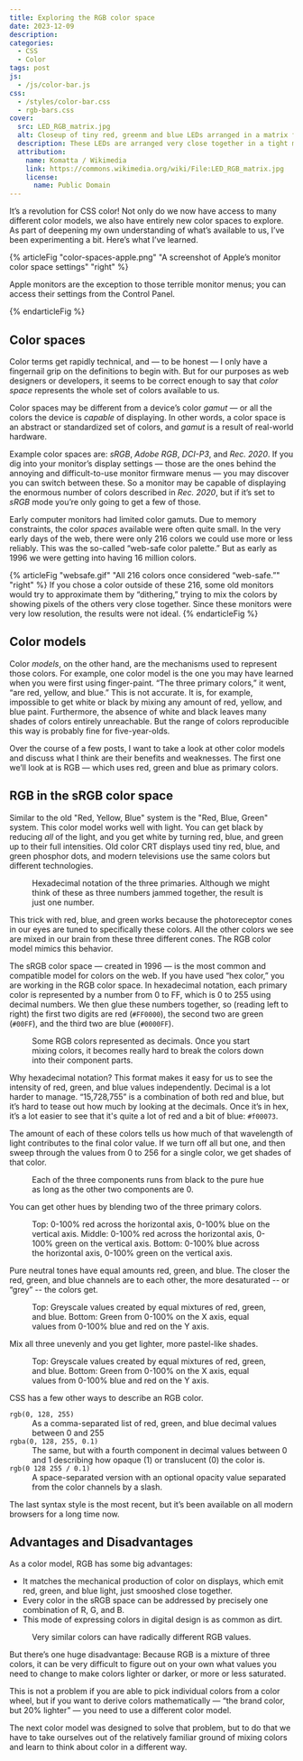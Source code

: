 ```yaml
---
title: Exploring the RGB color space
date: 2023-12-09
description:
categories:
  - CSS
  - Color
tags: post
js:
  - /js/color-bar.js
css:
  - /styles/color-bar.css
  - rgb-bars.css
cover:
  src: LED_RGB_matrix.jpg
  alt: Closeup of tiny red, greenm and blue LEDs arranged in a matrix for a display.
  description: These LEDs are arranged very close together in a tight matrix; when viewed from a normal distance, the colors from these lights will blend to reproduce a large portion of the visible spectrum.
  attribution:
    name: Komatta / Wikimedia
    link: https://commons.wikimedia.org/wiki/File:LED_RGB_matrix.jpg
    license:
      name: Public Domain
---
```


It’s a revolution for CSS color! Not only do we now have access to many different color models, we also have entirely new color spaces to explore. As part of deepening my own understanding of what’s available to us, I’ve been experimenting a bit. Here’s what I’ve learned.

{% articleFig "color-spaces-apple.png" "A screenshot of Apple’s monitor color space settings" "right" %}

Apple monitors are the exception to those terrible monitor menus; you can access their settings from the Control Panel.

{% endarticleFig %}

## Color spaces

Color terms get rapidly technical, and — to be honest — I only have a fingernail grip on the definitions to begin with. But for our purposes as web designers or developers, it seems to be correct enough to say that _color space_ represents the whole set of colors available to us.

Color spaces may be different from a device’s color _gamut_ — or all the colors the device is _capable_ of displaying. In other words, a color space is an abstract or standardized set of colors, and _gamut_ is a result of real-world hardware.

Example color spaces are: _sRGB_, _Adobe RGB_, _DCI-P3_, and _Rec. 2020_. If you dig into your monitor’s display settings — those are the ones behind the annoying and difficult-to-use monitor firmware menus — you may discover you can switch between these. So a monitor may be capable of displaying the enormous number of colors described in _Rec. 2020_, but if it’s set to _sRGB_ mode you’re only going to get a few of those.

Early computer monitors had limited color gamuts. Due to memory constraints, the color _spaces_ available were often quite small. In the very early days of the web, there were only 216 colors we could use more or less reliably. This was the so-called “web-safe color palette.” But as early as 1996 we were getting into having 16 million colors.

{% articleFig "websafe.gif" "All 216 colors once considered “web-safe.”" "right" %}
If you chose a color outside of these 216, some old monitors would try to approximate them by “dithering,” trying to mix the colors by showing pixels of the others very close together. Since these monitors were very low resolution, the results were not ideal.
{% endarticleFig %}

## Color models

Color _models_, on the other hand, are the mechanisms used to represent those colors. For example, one color model is the one you may have learned when you were first using finger-paint. “The three primary colors,” it went, “are red, yellow, and blue.” This is not accurate. It is, for example, impossible to get white or black by mixing any amount of red, yellow, and blue paint. Furthermore, the absence of white and black leaves many shades of colors entirely unreachable. But the range of colors reproducible this way is probably fine for five-year-olds.

Over the course of a few posts, I want to take a look at other color models and discuss what I think are their benefits and weaknesses. The first one we’ll look at is RGB — which uses red, green and blue as primary colors.

## RGB in the sRGB color space

Similar to the old "Red, Yellow, Blue" system is the "Red, Blue, Green" system. This color model works well with light. You can get black by reducing _all_ of the light, and you get white by turning red, blue, and green up to their full intensities. Old color CRT displays used tiny red, blue, and green phosphor dots, and modern televisions use the same colors but different technologies.

<figure class="right">
  <labeled-swatch color="#ff0000" label="#ff0000 — red"></labeled-swatch>
  <labeled-swatch color="#00ff00" label="#00ff00 — green"></labeled-swatch>
  <labeled-swatch color="#0000ff" label="#0000ff — blue"></labeled-swatch>
  <figcaption>
    Hexadecimal notation of the three primaries. Although we might think of these as three numbers jammed together, the result is just one number.
  </figcaption>
</figure>

This trick with red, blue, and green works because the photoreceptor cones in our eyes are tuned to specifically these colors. All the other colors we see are mixed in our brain from these three different cones. The RGB color model mimics this behavior.

The sRGB color space — created in 1996 — is the most common and compatible model for colors on the web. If you have used “hex color,” you are working in the RGB color space. In hexadecimal notation, each primary color is represented by a number from 0 to FF, which is 0 to 255 using decimal numbers. We then glue these numbers together, so (reading left to right) the first two digits are red (`#FF0000`), the second two are green (`#00FF`), and the third two are blue (`#0000FF`).

<figure class="right">
  <labeled-swatch color="#9760f0" label="9,920,752 — grimace purple"></labeled-swatch>
  <labeled-swatch color="#009060" label="36,960 — forest green"></labeled-swatch>
  <labeled-swatch color="#f00073" label="15,728,755 — pink"></labeled-swatch>
  <figcaption>
    Some RGB colors represented as decimals. Once you start mixing colors, it becomes really hard to break the colors down into their component parts.
  </figcaption>
</figure>

Why hexadecimal notation? This format makes it easy for us to see the intensity of red, green, and blue values independently. Decimal is a lot harder to manage. “15,728,755” is a combination of both red and blue, but it’s hard to tease out how much by looking at the decimals. Once it’s in hex, it’s a lot easier to see that it's quite a lot of red and a bit of blue: `#f00073`.

The amount of each of these colors tells us how much of that wavelength of light contributes to the final color value. If we turn off all but one, and then sweep through the values from 0 to 256 for a single color, we get shades of that color.

<figure class="color-bars">
  <color-bar numswatches="16" class="rgb red" style=""></color-bar>
  <color-bar numswatches="16" class="rgb green" style=""></color-bar>
  <color-bar numswatches="16" class="rgb blue" style=""></color-bar>
  <figcaption>
    Each of the three components runs from black to the pure hue as long as the other two components
    are 0.
  </figcaption>
</figure>

You can get other hues by blending two of the three primary colors.

<figure class="color-bars">
  <color-bar numswatches="16" class="rgb red" style="--b: 0"></color-bar>
  <color-bar numswatches="16" class="rgb red" style="--b: 64"></color-bar>
  <color-bar numswatches="16" class="rgb red" style="--b: 128"></color-bar>
  <color-bar numswatches="16" class="rgb red" style="--b: 192"></color-bar>
  <color-bar numswatches="16" class="rgb red" style="--b: 256; margin-bottom: 1rem;"></color-bar>

  <color-bar numswatches="16" class="rgb red" style="--g: 0"></color-bar>
  <color-bar numswatches="16" class="rgb red" style="--g: 64"></color-bar>
  <color-bar numswatches="16" class="rgb red" style="--g: 128"></color-bar>
  <color-bar numswatches="16" class="rgb red" style="--g: 192"></color-bar>
  <color-bar numswatches="16" class="rgb red" style="--g: 256; margin-bottom: 1rem;"></color-bar>

  <color-bar numswatches="16" class="rgb blue" style="--g: 0"></color-bar>
  <color-bar numswatches="16" class="rgb blue" style="--g: 64"></color-bar>
  <color-bar numswatches="16" class="rgb blue" style="--g: 128"></color-bar>
  <color-bar numswatches="16" class="rgb blue" style="--g: 192"></color-bar>
  <color-bar numswatches="16" class="rgb blue" style="--g: 256"></color-bar>
  <figcaption>
    Top: 0-100% red across the horizontal axis, 0-100% blue on the vertical axis.
    Middle: 0-100% red across the horizontal axis, 0-100% green on the vertical axis.
    Bottom: 0-100% blue across the horizontal axis, 0-100% green on the vertical axis.
  </figcaption>
</figure>

Pure neutral tones have equal amounts red, green, and blue. The closer the red, green, and blue channels are to each other, the more desaturated -- or “grey” -- the colors get.

<figure class="color-bars">
  <color-bar numswatches="32" class="rgb greyscale" style="--g: 0; margin-bottom: 1rem;"></color-bar>
  <color-bar numswatches="16" class="rgb green" style="--b: 0; --r: 0"></color-bar>
  <color-bar numswatches="16" class="rgb green" style="--b: 64; --r: 64"></color-bar>
  <color-bar numswatches="16" class="rgb green" style="--b: 128; --r: 128"></color-bar>
  <color-bar numswatches="16" class="rgb green" style="--b: 192; --r: 192"></color-bar>
  <color-bar numswatches="16" class="rgb green" style="--b: 256; --r: 256"></color-bar>
  <figcaption>
    Top: Greyscale values created by equal mixtures of red, green, and blue.
    Bottom: Green from 0-100% on the X axis, equal values from 0-100% blue and red on the Y axis.
  </figcaption>
</figure>

Mix all three unevenly and you get lighter, more pastel-like shades.

<figure class="color-bars">
  <color-bar numswatches="16" class="rgb green" style="--b: 128; --r: 0"></color-bar>
  <color-bar numswatches="16" class="rgb green" style="--b: 256; --r: 64"></color-bar>
  <color-bar numswatches="16" class="rgb green" style="--b: 128; --r: 128"></color-bar>
  <color-bar numswatches="16" class="rgb green" style="--b: 256; --r: 192"></color-bar>
  <figcaption>
    Top: Greyscale values created by equal mixtures of red, green, and blue.
    Bottom: Green from 0-100% on the X axis, equal values from 0-100% blue and red on the Y axis.
  </figcaption>
</figure>

CSS has a few other ways to describe an RGB color.

<dl>
<dt><code>rgb(0, 128, 255)</code></dt>
<dd>As a comma-separated list of red, green, and blue decimal values between 0 and 255</dd>
<dt><code>rgba(0, 128, 255, 0.1)</code></dt>
<dd>The same, but with a fourth component in decimal values between 0 and 1 describing how opaque (1) or translucent (0) the color is.</dd>
<dt><code>rgb(0 128 255 / 0.1)</code></dt>
<dd>A space-separated version with an optional opacity value separated from the color channels by a slash.</dd>
</dl>

The last syntax style is the most recent, but it’s been available on all modern browsers for a long time now.

## Advantages and Disadvantages

As a color model, RGB has some big advantages:

* It matches the mechanical production of color on displays, which emit red, green, and blue light, just smooshed close together.
* Every color in the sRGB space can be addressed by precisely one combination of R, G, and B.
* This mode of expressing colors in digital design is as common as dirt.

<figure class="color-bars right">
  <labeled-swatch color="#ff0000" label="#ff0000"></labeled-swatch>
  <labeled-swatch color="#f44e4e" label="#f44e4e"></labeled-swatch>
  <labeled-swatch color="#a73106" label="#a73106"></labeled-swatch>
  <figcaption>
    Very similar colors can have radically different RGB values.
  </figcaption>
</figure>

But there’s one huge disadvantage: Because RGB is a mixture of three colors, it can be very difficult to figure out on your own what values you need to change to make colors lighter or darker, or more or less saturated.

This is not a problem if you are able to pick individual colors from a color wheel, but if you want to derive colors mathematically — “the brand color, but 20% lighter” — you need to use a different color model.

The next color model was designed to solve that problem, but to do that we have to take ourselves out of the relatively familiar ground of mixing colors and learn to think about color in a different way.
